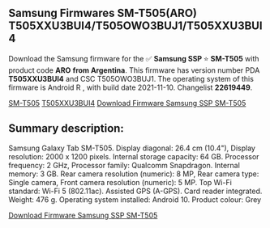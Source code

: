 <h2>Samsung Firmwares SM-T505(ARO) T505XXU3BUI4/T505OWO3BUJ1/T505XXU3BUI4</h2>
Download the Samsung firmware for the ✅ <strong>Samsung SSP </strong> ⭐ <strong>SM-T505</strong> with product code <strong>ARO</strong> <strong> from Argentina</strong>. This firmware has version number PDA <strong>T505XXU3BUI4</strong> and CSC T505OWO3BUJ1. The operating system of this firmware is Android R , with build date 2021-11-10. Changelist <strong>22619449</strong>.


[SM-T505](https://samfirm.shop/samsung/model/SM-T505)
[T505XXU3BUI4](https://samfirm.shop/samsung/pda/T505XXU3BUI4)
[Download Firmware Samsung SSP SM-T505](https://samfirm.shop/samsung/firmware/473527)
<h2>Summary description:</h2>
<p>Samsung Galaxy Tab SM-T505. Display diagonal: 26.4 cm (10.4"), Display resolution: 2000 x 1200 pixels. Internal storage capacity: 64 GB. Processor frequency: 2 GHz, Processor family: Qualcomm Snapdragon. Internal memory: 3 GB. Rear camera resolution (numeric): 8 MP, Rear camera type: Single camera, Front camera resolution (numeric): 5 MP. Top Wi-Fi standard: Wi-Fi 5 (802.11ac). Assisted GPS (A-GPS). Card reader integrated. Weight: 476 g. Operating system installed: Android 10. Product colour: Grey</p>


[Download Firmware Samsung SSP SM-T505](https://samfirm.shop/samsung/firmware/473527)
